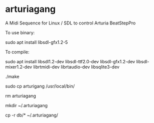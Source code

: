 # arturiagang
A Midi Sequence for Linux / SDL to control Arturia BeatStepPro

To use binary:

sudo apt install libsdl-gfx1.2-5

To compile:

sudo apt install libsdl1.2-dev libsdl-ttf2.0-dev libsdl-gfx1.2-dev libsdl-mixer1.2-dev librtmidi-dev librtaudio-dev libsqlite3-dev

./make

sudo cp arturigang /usr/local/bin/

rm arturiagang

mkdir ~/.arturiagang

cp -r db/* ~/.arturiagang/
